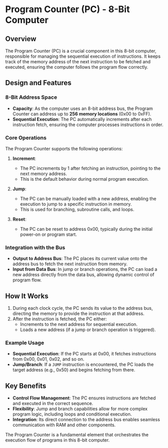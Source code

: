 # Program Counter (PC) - 8-Bit Computer

## Overview
The Program Counter (PC) is a crucial component in this 8-bit computer, responsible for managing the sequential execution of instructions. It keeps track of the memory address of the next instruction to be fetched and executed, ensuring the computer follows the program flow correctly.

## Design and Features
### 8-Bit Address Space
- **Capacity**: As the computer uses an 8-bit address bus, the Program Counter can address up to **256 memory locations** (0x00 to 0xFF).
- **Sequential Execution**: The PC automatically increments after each instruction fetch, ensuring the computer processes instructions in order.

### Core Operations
The Program Counter supports the following operations:
1. **Increment**:
   - The PC increments by 1 after fetching an instruction, pointing to the next memory address.
   - This is the default behavior during normal program execution.

2. **Jump**:
   - The PC can be manually loaded with a new address, enabling the execution to jump to a specific instruction in memory.
   - This is used for branching, subroutine calls, and loops.

3. **Reset**:
   - The PC can be reset to address 0x00, typically during the initial power-on or program start.

### Integration with the Bus
- **Output to Address Bus**: The PC places its current value onto the address bus to fetch the next instruction from memory.
- **Input from Data Bus**: In jump or branch operations, the PC can load a new address directly from the data bus, allowing dynamic control of program flow.

## How It Works
1. During each clock cycle, the PC sends its value to the address bus, directing the memory to provide the instruction at that address.
2. After the instruction is fetched, the PC either:
   - Increments to the next address for sequential execution.
   - Loads a new address (if a jump or branch operation is triggered).

### Example Usage
- **Sequential Execution**: If the PC starts at 0x00, it fetches instructions from 0x00, 0x01, 0x02, and so on.
- **Jump/Branch**: If a `JUMP` instruction is encountered, the PC loads the target address (e.g., 0x50) and begins fetching from there.

## Key Benefits
- **Control Flow Management**: The PC ensures instructions are fetched and executed in the correct sequence.
- **Flexibility**: Jump and branch capabilities allow for more complex program logic, including loops and conditional execution.
- **Integration**: Its direct connection to the address bus enables seamless communication with RAM and other components.

The Program Counter is a fundamental element that orchestrates the execution flow of programs in this 8-bit computer.

